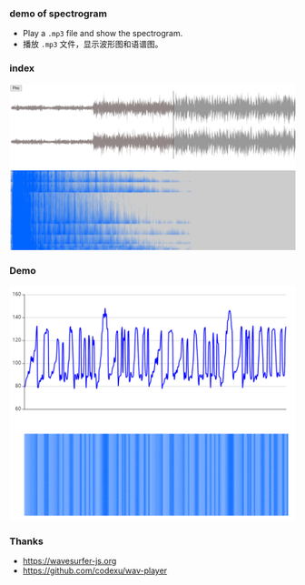 ### demo of spectrogram
- Play a `.mp3` file and show the spectrogram.
- 播放 `.mp3` 文件，显示波形图和语谱图。


### index
![index.html](index.png)


### Demo
![demo.html](demo.png)


### Thanks
- https://wavesurfer-js.org
- https://github.com/codexu/wav-player